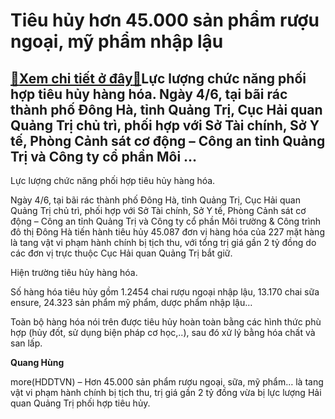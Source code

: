 Tiêu hủy hơn 45.000 sản phẩm rượu ngoại, mỹ phẩm nhập lậu
=========================================================

[:gift:Xem chi tiết ở đây:gift:](https://hddtvn.com/tieu-huy-hon-45-000-san-pham-ruou-ngoai-my-pham-nhap-lau/)Lực lượng chức năng phối hợp tiêu hủy hàng hóa. Ngày 4/6, tại bãi rác thành phố Đông Hà, tỉnh Quảng Trị, Cục Hải quan Quảng Trị chủ trì, phối hợp với Sở Tài chính, Sở Y tế, Phòng Cảnh sát cơ động – Công an tỉnh Quảng Trị và Công ty cổ phần Môi …
-----------------------------------------------------------------------------------------------------------------------------------------------------------------------------------------------------------------------------------------------------








Lực lượng chức năng phối hợp tiêu hủy hàng hóa.



Ngày 4/6, tại bãi rác thành phố Đông Hà, tỉnh Quảng Trị, Cục Hải quan Quảng Trị chủ trì, phối hợp với Sở Tài chính, Sở Y tế, Phòng Cảnh sát cơ động – Công an tỉnh Quảng Trị và Công ty cổ phần Môi trường & Công trình đô thị Đông Hà tiến hành tiêu hủy 45.087 đơn vị hàng hóa của 227 mặt hàng là tang vật vi phạm hành chính bị tịch thu, với tổng trị giá gần 2 tỷ đồng do các đơn vị trực thuộc Cục Hải quan Quảng Trị bắt giữ.








Hiện trường tiêu hủy hàng hóa.



Số hàng hóa tiêu hủy gồm 1.2454 chai rượu ngoại nhập lậu, 13.170 chai sữa ensure, 24.323 sản phẩm mỹ phẩm, dược phẩm nhập lậu…


Toàn bộ hàng hóa nói trên được tiêu hủy hoàn toàn bằng các hình thức phù hợp (hủy đốt, sử dụng biện pháp cơ học,..), sau đó xử lý bằng hóa chất và san lấp.




**Quang Hùng**



more(HDDTVN) – Hơn 45.000 sản phẩm rượu ngoại, sữa, mỹ phẩm… là tang vật vi phạm hành chính bị tịch thu, trị giá gần 2 tỷ đồng vừa bị lực lượng Hải quan Quảng Trị phối hợp tiêu hủy.


